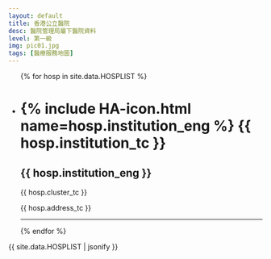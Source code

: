 ```yaml
---
layout: default
title: 香港公立醫院
desc: 醫院管理局屬下醫院資料
level: 第一級
img: pic01.jpg
tags: [醫療服務地圖]
---
```

<ul>
{% for hosp in site.data.HOSPLIST %}
  <li>
    <h1>{% include HA-icon.html name=hosp.institution_eng %}  {{ hosp.institution_tc }}</h1>
    <h2>{{ hosp.institution_eng }}</h2>
    <p>{{ hosp.cluster_tc }}</p>
    <p>{{ hosp.address_tc }}</p>
    <script type="text/javascript" src="https://static.citymapper.com/js/embed/widget.js" data-slug="{{ hosp.Slug }}" data-width="500" ></script>
    <hr />
  </li>
{% endfor %}
</ul>
<p>
  {{ site.data.HOSPLIST | jsonify }}
<p>
